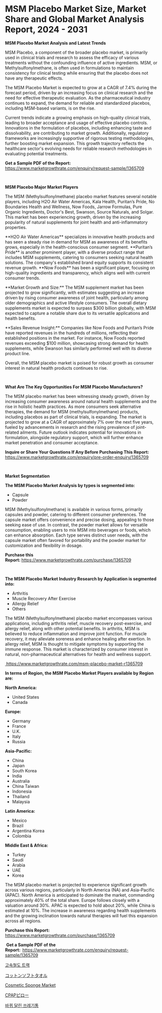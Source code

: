 <p><h1>MSM Placebo Market Size, Market Share and Global Market Analysis Report, 2024 - 2031</h1></p><p><strong>MSM Placebo Market Analysis and Latest Trends</strong></p>
<p><p>MSM Placebo, a component of the broader placebo market, is primarily used in clinical trials and research to assess the efficacy of various treatments without the confounding influence of active ingredients. MSM, or Methylsulfonylmethane, is often used in formulations to maintain consistency for clinical testing while ensuring that the placebo does not have any therapeutic effects. </p><p>The MSM Placebo Market is expected to grow at a CAGR of 7.4% during the forecast period, driven by an increasing focus on clinical research and the need for effective therapeutic evaluation. As the pharmaceutical industry continues to expand, the demand for reliable and standardized placebos, including MSM-based variants, is on the rise. </p><p>Current trends indicate a growing emphasis on high-quality clinical trials, leading to broader acceptance and usage of effective placebo controls. Innovations in the formulation of placebos, including enhancing taste and dissolvability, are contributing to market growth. Additionally, regulatory frameworks are increasingly supportive of rigorous testing methodologies, further boosting market expansion. This growth trajectory reflects the healthcare sector's evolving needs for reliable research methodologies in evaluating potential treatments.</p></p>
<p><strong>Get a Sample PDF of the Report:&nbsp;</strong> <a href="https://www.marketgrowthrate.com/enquiry/request-sample/1365709">https://www.marketgrowthrate.com/enquiry/request-sample/1365709</a></p>
<p>&nbsp;</p>
<p><strong>MSM Placebo Major Market Players</strong></p>
<p><p>The MSM (Methylsulfonylmethane) placebo market features several notable players, including H2O Air Water Americas, Kala Health, Puritan’s Pride, No Boundaries Health and Wellness, Now Foods, Jarrow Formulas, Pure Organic Ingredients, Doctor's Best, Swanson, Source Naturals, and Solgar. This market has been experiencing growth, driven by the increasing popularity of natural supplements for joint health and anti-inflammatory properties.</p><p>**H2O Air Water Americas** specializes in innovative health products and has seen a steady rise in demand for MSM as awareness of its benefits grows, especially in the health-conscious consumer segment. **Puritan’s Pride** is another prominent player, with a diverse product range that includes MSM supplements, catering to consumers seeking natural health solutions. The company's established brand equity supports its consistent revenue growth. **Now Foods** has been a significant player, focusing on high-quality ingredients and transparency, which aligns well with current consumer trends.</p><p>**Market Growth and Size:** The MSM supplement market has been projected to grow significantly, with estimates suggesting an increase driven by rising consumer awareness of joint health, particularly among older demographics and active lifestyle consumers. The overall dietary supplements market is expected to surpass $300 billion globally, with MSM expected to capture a notable share due to its versatile applications and health benefits.</p><p>**Sales Revenue Insight:** Companies like Now Foods and Puritan’s Pride have reported revenues in the hundreds of millions, reflecting their established positions in the market. For instance, Now Foods reported revenues exceeding $100 million, showcasing strong demand for health supplements, while Swanson has similarly performed well with its diverse product line.</p><p>Overall, the MSM placebo market is poised for robust growth as consumer interest in natural health products continues to rise.</p></p>
<p>&nbsp;</p>
<p><strong>What Are The Key Opportunities For MSM Placebo Manufacturers?</strong></p>
<p><p>The MSM placebo market has been witnessing steady growth, driven by increasing consumer awareness around natural health supplements and the rise in holistic health practices. As more consumers seek alternative therapies, the demand for MSM (methylsulfonylmethane) products, including placebos as part of clinical trials, is expanding. The market is projected to grow at a CAGR of approximately 7% over the next five years, fueled by advancements in research and the rising prevalence of joint-related ailments. Future outlook indicates potential for innovations in formulation, alongside regulatory support, which will further enhance market penetration and consumer acceptance.</p></p>
<p><strong>Inquire or Share Your Questions If Any Before Purchasing This Report:</strong> <a href="https://www.marketgrowthrate.com/enquiry/pre-order-enquiry/1365709">https://www.marketgrowthrate.com/enquiry/pre-order-enquiry/1365709</a></p>
<p>&nbsp;</p>
<p><strong>Market Segmentation</strong></p>
<p><strong>The MSM Placebo Market Analysis by types is segmented into:</strong></p>
<p><ul><li>Capsule</li><li>Powder</li></ul></p>
<p><p>MSM (Methylsulfonylmethane) is available in various forms, primarily capsules and powder, catering to different consumer preferences. The capsule market offers convenience and precise dosing, appealing to those seeking ease of use. In contrast, the powder market allows for versatile consumption, enabling users to mix MSM into beverages or foods, which can enhance absorption. Each type serves distinct user needs, with the capsule market often favored for portability and the powder market for customization and flexibility in dosage.</p></p>
<p><strong>Purchase this Report:&nbsp;</strong><a href="https://www.marketgrowthrate.com/purchase/1365709">https://www.marketgrowthrate.com/purchase/1365709</a></p>
<p>&nbsp;</p>
<p><strong>The MSM Placebo Market Industry Research by Application is segmented into:</strong></p>
<p><ul><li>Arthritis</li><li>Muscle Recovery After Exercise</li><li>Allergy Relief</li><li>Others</li></ul></p>
<p><p>The MSM (Methylsulfonylmethane) placebo market encompasses various applications, including arthritis relief, muscle recovery post-exercise, and allergy relief, along with other potential benefits. In arthritis, MSM is believed to reduce inflammation and improve joint function. For muscle recovery, it may alleviate soreness and enhance healing after exertion. In allergy relief, MSM is thought to mitigate symptoms by supporting the immune response. This market is characterized by consumer interest in natural, non-pharmaceutical alternatives for health and wellness support.</p></p>
<p><a href="https://www.marketgrowthrate.com/msm-placebo-market-r1365709">&nbsp;https://www.marketgrowthrate.com/msm-placebo-market-r1365709</a></p>
<p><strong>In terms of Region, the MSM Placebo Market Players available by Region are:</strong></p>
<p>
    <p> <strong> North America: </strong>
        <ul>
            <li>United States</li>
            <li>Canada</li>
        </ul>
        </p> 
    <p> <strong> Europe: </strong>
        <ul>
            <li>Germany</li>
            <li>France</li>
            <li>U.K.</li>
            <li>Italy</li>
            <li>Russia</li>
        </ul>
        </p> 
    <p> <strong> Asia-Pacific: </strong>
        <ul>
            <li>China</li>
            <li>Japan</li>
            <li>South Korea</li>
            <li>India</li>
            <li>Australia</li>
            <li>China Taiwan</li>
            <li>Indonesia</li>
            <li>Thailand</li>
            <li>Malaysia</li>
        </ul>
        </p> 
    <p> <strong> Latin America: </strong>
        <ul>
            <li>Mexico</li>
            <li>Brazil</li>
            <li>Argentina Korea</li>
            <li>Colombia</li>
        </ul>
        </p> 
    <p> <strong> Middle East & Africa: </strong>
        <ul>
            <li>Turkey</li>
            <li>Saudi</li>
            <li>Arabia</li>
            <li>UAE</li>
            <li>Korea</li>
        </ul>
    </p>
    </p>
<p><p>The MSM placebo market is projected to experience significant growth across various regions, particularly in North America (NA) and Asia-Pacific (APAC). North America is anticipated to dominate the market, commanding approximately 40% of the total share. Europe follows closely with a valuation around 30%. APAC is expected to hold about 20%, while China is estimated at 10%. The increase in awareness regarding health supplements and the growing inclination towards natural therapies will fuel this expansion across all regions.</p></p>
<p><strong>Purchase this Report: </strong><a href="https://www.marketgrowthrate.com/purchase/1365709">https://www.marketgrowthrate.com/purchase/1365709</a></p>
<p>&nbsp;<strong>Get a Sample PDF of the Report:&nbsp;&nbsp;</strong><a href="https://www.marketgrowthrate.com/enquiry/request-sample/1365709">https://www.marketgrowthrate.com/enquiry/request-sample/1365709</a></p>
<p><strong></strong></p>
<p><p><a href="https://medium.com/@willybrekke26/%EA%B3%A0%EC%86%8D%EC%B2%A0%EB%8F%84-%EC%8B%9C%EC%9E%A5-2024%EB%85%84%EB%B6%80%ED%84%B0-2031%EB%85%84%EA%B9%8C%EC%A7%80%EC%9D%98-%EA%B8%80%EB%A1%9C%EB%B2%8C-%EC%8B%9C%EC%9E%A5-%ED%86%B5%EC%B0%B0-%EB%B0%8F-%ED%8C%90%EB%A7%A4-%EB%8F%99%ED%96%A5-aa3472136d75?postPublishedType=repub">고속철도 트랙</a></p><p><a href="https://medium.com/@claudekluttzyvh/%E3%82%B3%E3%83%83%E3%83%88%E3%83%B3%E3%82%BD%E3%83%95%E3%83%88%E3%82%BF%E3%82%AA%E3%83%AB%E5%B8%82%E5%A0%B4%E3%81%AE%E5%8B%95%E5%90%91-%E5%B8%82%E5%A0%B4%E3%82%BB%E3%82%B0%E3%83%A1%E3%83%B3%E3%83%86%E3%83%BC%E3%82%B7%E3%83%A7%E3%83%B3%E3%81%AE%E8%A9%B3%E7%B4%B0%E3%81%AA%E7%A0%94%E7%A9%B6%E3%81%A8%E6%96%B0%E8%88%88%E3%83%88%E3%83%AC%E3%83%B3%E3%83%89%E3%81%AE%E9%87%8D%E8%A6%81%E6%80%A7%E3%81%AE%E5%88%86%E6%9E%90-d3f513d007ac?postPublishedType=repub">コットンソフトタオル</a></p><p><a href="https://www.linkedin.com/pulse/global-cosmetic-sponge-market-analysis-key-trends-future-projections-1jjbc?trackingId=zZaMykG0TCen9G5zlvfEew%3D%3D">Cosmetic Sponge Market</a></p><p><a href="https://medium.com/@claudekluttzyvh/cpap%E6%9E%95%E5%B8%82%E5%A0%B4-%E3%82%B0%E3%83%AD%E3%83%BC%E3%83%90%E3%83%AB%E3%81%8A%E3%82%88%E3%81%B3%E5%9C%B0%E5%9F%9F%E5%88%86%E6%9E%90-%E5%9C%B0%E5%9F%9F-%E5%9B%BD%E3%83%AC%E3%83%99%E3%83%AB%E3%81%AE%E5%88%86%E6%9E%90-%E3%81%8A%E3%82%88%E3%81%B3%E7%AB%B6%E4%BA%89%E7%92%B0%E5%A2%83%E3%81%AB%E7%84%A6%E7%82%B9%E3%82%92%E5%BD%93%E3%81%A6%E3%82%8B-7401670f962d?postPublishedType=repub">CPAPピロー</a></p><p><a href="https://medium.com/@willybrekke26/%EB%B0%94%ED%80%B4-%EB%8B%AC%EB%A6%B0-%EC%93%B0%EB%A0%88%EA%B8%B0%ED%86%B5-%EC%8B%9C%EC%9E%A5-%EC%A1%B0%EC%82%AC-%EB%B0%8F-%EC%82%B0%EC%97%85-%EB%B0%9C%EC%A0%84%EA%B3%BC-2031%EB%85%84%EA%B9%8C%EC%A7%80%EC%9D%98-%EC%A0%84%EB%A7%9D-c4b78cf43014?postPublishedType=repub">바퀴 달린 쓰레기통</a></p></p>